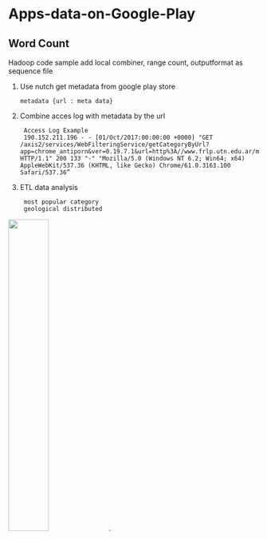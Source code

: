 # Apps-data-on-Google-Play 

Word Count
----
Hadoop code sample
add local combiner, range count, outputformat as sequence file

1. Use nutch get metadata from google play store

       metadata {url : meta data}

2. Combine acces log with metadata by the url
          
        Access Log Example
        190.152.211.196 - - [01/Oct/2017:00:00:00 +0000] "GET /axis2/services/WebFilteringService/getCategoryByUrl?app=chrome_antiporn&ver=0.19.7.1&url=http%3A//www.frlp.utn.edu.ar/materias/integracion3/UT_4_Nomenclatura.pdf&cat=unknown HTTP/1.1" 200 133 "-" "Mozilla/5.0 (Windows NT 6.2; Win64; x64) AppleWebKit/537.36 (KHTML, like Gecko) Chrome/61.0.3163.100 Safari/537.36”

3. ETL data analysis

        most popular category
        geological distributed


<img src="https://raw.githubusercontent.com/aduo122/data-anlysis-for-Google-Play-Apps/master/visualization.pdf" width="40%">.
